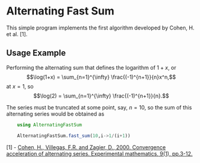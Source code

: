 # Alternating Fast Sum

This simple program implements the first algorithm developed by Cohen, H. et al. [1].

## Usage Example

Performing the alternating sum that defines the logarithm of $1 + x$, or $$\log(1+x) = \sum_{n=1}^{\infty} \frac{(-1)^{n+1}}{n}x^n,$$ at $x = 1$, so $$\log(2) = \sum_{n=1}^{\infty} \frac{(-1)^{n+1}}{n}.$$

The series must be truncated at some point, say, $n=10$, so the sum of this alternating series would be obtained as 
```julia
    using AlternatingFastSum

    AlternatingFastSum.fast_sum(10,i->1/(i+1))
```


[1] - [Cohen, H., Villegas, F.R. and Zagier, D., 2000. Convergence acceleration of alternating series. Experimental mathematics, 9(1), pp.3-12.](https://people.mpim-bonn.mpg.de/zagier/files/exp-math-9/fulltext.pdf) 
